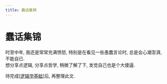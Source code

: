 ```yaml
---
title: 蠢话集锦
---
```


# 蠢话集锦

时至中年, 我还是常常充满愤怒, 特别是在看见一些愚蠢言论时, 总是会心潮澎湃, 不能自已.  
想分享点逻辑, 分享点哲学, 稍微了解了下, 发觉自己也是个大傻逼.  

待完成[[逻辑学基础]]后, 再整理此文.

[//begin]: # "Autogenerated link references for markdown compatibility"
[逻辑学基础]: 逻辑学基础.md "逻辑学基础"
[//end]: # "Autogenerated link references"
